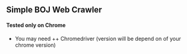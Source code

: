 ## Simple BOJ Web Crawler

#### Tested only on Chrome
+ You may need
++ Chromedriver (version will be depend on of your chrome version)
